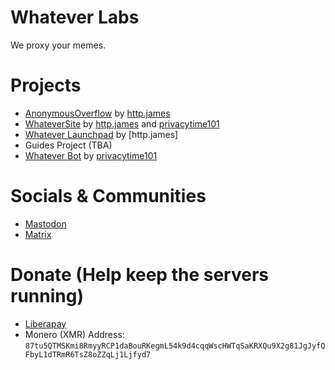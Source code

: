 # Whatever Labs

We proxy your memes.


# Projects

- [AnonymousOverflow](https://github.com/httpjamesm/AnonymousOverflow) by [http.james](https://httpjames.space)
- [WhateverSite](https://github.com/WhateverLabs/WhateverSite) by [http.james](https://httpjames.space) and [privacytime101](https://github.com/privacytime101)
- [Whatever Launchpad](https://github.com/httpjamesm/launchpad-redirects) by [http.james]
- Guides Project (TBA)
- [Whatever Bot](https://github.com/WhateverLabs/WhateverBot) by [privacytime101](https://github.com/privacytime101)


# Socials & Communities

- <a rel="me" href="https://noc.social/@whatever">Mastodon</a>
- [Matrix](https://matrix.to/#/#whatever:matrix.httpjames.space)


# Donate (Help keep the servers running)

- [Liberapay](https://liberapay.com/whateversocial)
- Monero (XMR) Address: `87tu5QTMSKmi8RmyyRCP1daBouRKegmL54k9d4cqqWscHWTqSaKRXQu9X2g81JgJyfQFbyL1dTRmR6TsZ8oZZqLj1Ljfyd7`
